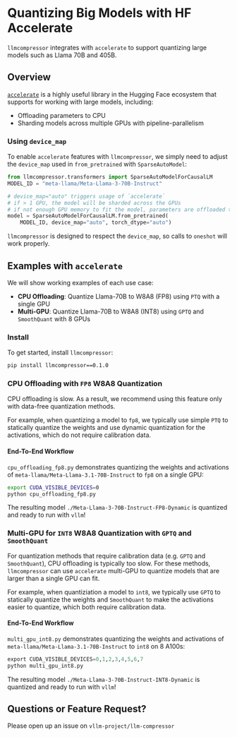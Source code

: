 # Quantizing Big Models with HF Accelerate

`llmcompressor` integrates with `accelerate` to support quantizing large models such as Llama 70B and 405B.

## Overview

[`accelerate`]((https://huggingface.co/docs/accelerate/en/index)) is a highly useful library in the Hugging Face ecosystem that supports for working with large models, including:
- Offloading parameters to CPU
- Sharding models across multiple GPUs with pipeline-parallelism


### Using `device_map`

To enable `accelerate` features with `llmcompressor`, we simply need to adjust the `device_map` used in `from_pretrained` with `SparseAutoModel`:

```python
from llmcompressor.transformers import SparseAutoModelForCausalLM
MODEL_ID = "meta-llama/Meta-Llama-3-70B-Instruct"

# device_map="auto" triggers usage of `accelerate`
# if > 1 GPU, the model will be sharded across the GPUs
# if not enough GPU memory to fit the model, parameters are offloaded to the CPU
model = SparseAutoModelForCausalLM.from_pretrained(
    MODEL_ID, device_map="auto", torch_dtype="auto")
```

`llmcompressor` is designed to respect the `device_map`, so calls to `oneshot` will work properly.

## Examples with `accelerate`

We will show working examples of each use case:
- **CPU Offloading**: Quantize Llama-70B to W8A8 (FP8) using `PTQ` with a single GPU
- **Multi-GPU**: Quantize Llama-70B to W8A8 (INT8) using `GPTQ` and `SmoothQuant` with 8 GPUs

### Install

To get started, install `llmcompressor`:

```bash
pip install llmcompressor==0.1.0
```

### CPU Offloading with `FP8` W8A8 Quantization

CPU offloading is slow. As a result, we recommend using this feature only with data-free quantization methods. 

For example, when quantizing a model to `fp8`, we typically use simple `PTQ` to statically quantize the weights and use dynamic quantization for the activations, which do not require calibration data.

#### End-To-End Workflow

`cpu_offloading_fp8.py` demonstrates quantizing the weights and activations of `meta-llama/Meta-Llama-3.1-70B-Instruct` to `fp8` on a single GPU:

```bash
export CUDA_VISIBLE_DEVICES=0
python cpu_offloading_fp8.py
```

The resulting model `./Meta-Llama-3-70B-Instruct-FP8-Dynamic` is quantized and ready to run with `vllm`!

### Multi-GPU for `INT8` W8A8 Quantization with `GPTQ` and `SmoothQuant`

For quantization methods that require calibration data (e.g. `GPTQ` and `SmoothQuant`), CPU offloading is typically too slow. For these methods, `llmcompressor` can use `accelerate` multi-GPU to quantize models that are larger than a single GPU can fit.

For example, when quantiziation a model to `int8`, we typically use `GPTQ` to statically quantize the weights and `SmoothQuant` to make the activations easier to quantize, which both require calibration data.

#### End-To-End Workflow

`multi_gpu_int8.py` demonstrates quantizing the weights and activations of `meta-llama/Meta-Llama-3.1-70B-Instruct` to `int8` on 8 A100s:

```python
export CUDA_VISIBLE_DEVICES=0,1,2,3,4,5,6,7
python multi_gpu_int8.py
```

The resulting model `./Meta-Llama-3-70B-Instruct-INT8-Dynamic` is quantized and ready to run with `vllm`!

## Questions or Feature Request?

Please open up an issue on `vllm-project/llm-compressor`